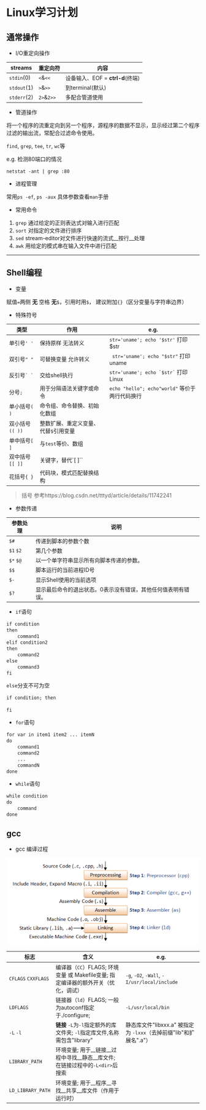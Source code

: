 # Linux学习计划

## 通常操作

*  I/O重定向操作

streams       |     重定向符         |   内容
--------      |     ------          |  ----
`stdin`(0)    |   `<`&`<<`          |  设备输入、EOF = __ctrl-d__(终端)
`stdout`(1)   |   `>`&`>>`          |  到terminal(默认)
`stderr`(2)   |   `2>`&`2>>`        |  多配合管道使用

*  管道操作

将一个程序的流重定向到另一个程序，源程序的数据不显示，显示经过第二个程序过滤的输出流，常配合过滤命令使用。

`find`, `grep`, `tee`, `tr`, `wc`等

e.g. 检测80端口的情况
```
netstat -ant | grep :80
```


*  进程管理

常用`ps -ef`, `ps -aux`  具体参数查看`man`手册

*  常用命令

  1. `grep` 通过给定的正则表达式对输入进行匹配
  2. `sort` 对指定的文件进行排序
  3. `sed` stream-editor对文件进行快速的流式__按行__处理
  4. `awk` 用给定的模式串在输入文件中进行匹配


----

## Shell编程

* 变量

赋值`=`两侧 __无__ 空格 __无__`$`，引用时用`$`， 建议附加`{}`（区分变量与字符串边界）

* 特殊符号

类型      |     作用      |  e.g.
  -----      |       ----       |   ----
单引号`' '`         | 保持原样 无法转义          |   ```str='uname'; echo '$str'``` 打印 $str
双引号`" "`       | 可替换变量 允许转义     |   ``` str='uname'; echo "$str"``` 打印 uname
反引号`` ` ` ``  | 交给shell执行 | ``` str='uname'; echo `$str` ``` 打印 Linux
分号`;`  |  用于分隔语法关键字或命令 |  ``` echo "hello"; echo"world" ``` 等价于两行代码换行
单小括号`( )`   | 命令组、命令替换、初始化数组
双小括号`(( ))`  | 整数扩展、重定义变量、代替`$`引用变量
单中括号`[ ]`  |  与`test`等价、数组
双中括号`[[ ]]`  |  关键字，替代`[ ]``
花括号`{ }`  |  代码块，模式匹配替换结构

> 括号 参考https://blog.csdn.net/tttyd/article/details/11742241

* 参数传递

参数处理                  |           说明
    ----                  |         ----
`$#`                      |  传递到脚本的参数个数
`$1` `$2`                 |  第几个参数
`$*` `$@`                 |  以一个单字符串显示所有向脚本传递的参数。
`$$`                      |  脚本运行的当前进程ID号
`$-`                      |  显示Shell使用的当前选项
`$?`                      |  显示最后命令的退出状态。0表示没有错误，其他任何值表明有错误。

* `if`语句

```
if condition
then
    command1
elif condition2
then
    command2
else
    command3
fi
```

`else`分支不可为空

```
if condition; then

fi
```

* `for`语句

```
for var in item1 item2 ... itemN
do
    command1
    command2
    ...
    commandN
done
```

* `while`语句

```
while condition
do
    command
done
```

## gcc

* gcc 编译过程

![GCC编译过程](gcc_compiling_flowchart.png)

标志       |     含义         |   e.g.
--------      |     ------          |  ----
`CFLAGS` `CXXFLAGS`   |   编译器（`CC`）FLAGS; 环境变量 或 Makefile变量; 指定编译器的额外开关（优化，调试）    |   `-g`, `-O2`, `-Wall`, `-I/usr/local/include`
`LDFLAGS`   |   链接器（`ld`）FLAGS; 一般为autoconf指定于./configure;           |  `-L/usr/local/bin`
`-L` `-l`   |   __链接__ `-L`为`-l`指定额外的库文件夹; `-l`指定库文件,名称需包含"library"       |  静态库文件"libxxx.a" 被指定为 `-lxxx`（去掉前缀"lib"和扩展名".a"）
`LIBRARY_PATH`  | 环境变量; 用于__链接__过程中寻找__静态__库文件; 在链接过程中的`-L<dir>`后搜索  |
`LD_LIBRARY_PATH`  | 环境变量; 用于__程序__寻找__共享__库文件（作用于运行时）  |
